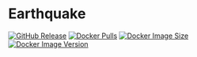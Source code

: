 # Earthquake

[![GitHub Release](https://img.shields.io/github/v/tag/fatedier/frp.svg?style=flat-square&label=release&logo=github&color=blue)](https://github.com/fatedier/frp/releases)
[![Docker Pulls](https://img.shields.io/docker/pulls/honeok/frp.svg?style=flat-square&logo=docker&color=blue&logoColor=white)](https://hub.docker.com/r/honeok/frp)
[![Docker Image Size](https://img.shields.io/docker/image-size/honeok/frp.svg?style=flat-square&logo=docker&color=blue&logoColor=white)](https://hub.docker.com/r/honeok/frp)
[![Docker Image Version](https://img.shields.io/docker/v/honeok/frp.svg?style=flat-square&logo=docker&color=blue&logoColor=white)](https://hub.docker.com/r/honeok/frp)
